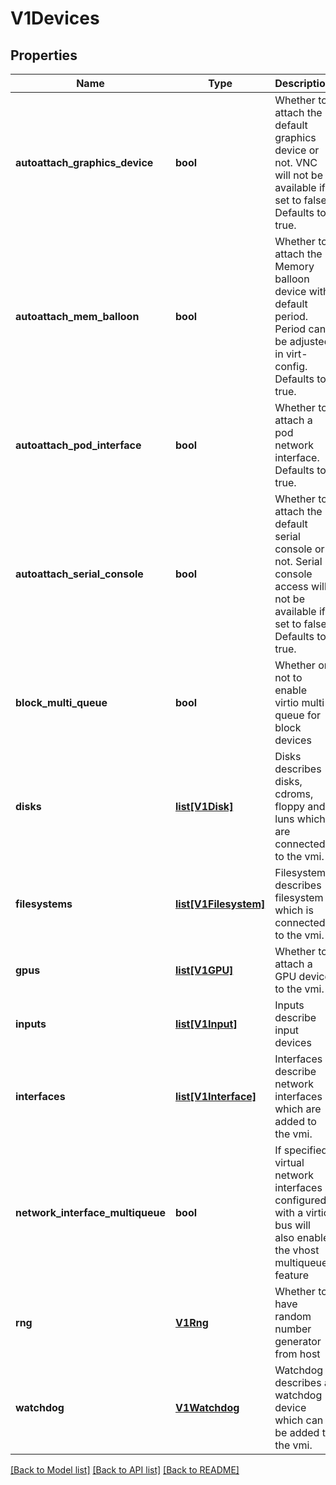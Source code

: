# V1Devices

## Properties
Name | Type | Description | Notes
------------ | ------------- | ------------- | -------------
**autoattach_graphics_device** | **bool** | Whether to attach the default graphics device or not. VNC will not be available if set to false. Defaults to true. | [optional] 
**autoattach_mem_balloon** | **bool** | Whether to attach the Memory balloon device with default period. Period can be adjusted in virt-config. Defaults to true. | [optional] 
**autoattach_pod_interface** | **bool** | Whether to attach a pod network interface. Defaults to true. | [optional] 
**autoattach_serial_console** | **bool** | Whether to attach the default serial console or not. Serial console access will not be available if set to false. Defaults to true. | [optional] 
**block_multi_queue** | **bool** | Whether or not to enable virtio multi-queue for block devices | [optional] 
**disks** | [**list[V1Disk]**](V1Disk.md) | Disks describes disks, cdroms, floppy and luns which are connected to the vmi. | [optional] 
**filesystems** | [**list[V1Filesystem]**](V1Filesystem.md) | Filesystems describes filesystem which is connected to the vmi. | [optional] 
**gpus** | [**list[V1GPU]**](V1GPU.md) | Whether to attach a GPU device to the vmi. | [optional] 
**inputs** | [**list[V1Input]**](V1Input.md) | Inputs describe input devices | [optional] 
**interfaces** | [**list[V1Interface]**](V1Interface.md) | Interfaces describe network interfaces which are added to the vmi. | [optional] 
**network_interface_multiqueue** | **bool** | If specified, virtual network interfaces configured with a virtio bus will also enable the vhost multiqueue feature | [optional] 
**rng** | [**V1Rng**](V1Rng.md) | Whether to have random number generator from host | [optional] 
**watchdog** | [**V1Watchdog**](V1Watchdog.md) | Watchdog describes a watchdog device which can be added to the vmi. | [optional] 

[[Back to Model list]](../README.md#documentation-for-models) [[Back to API list]](../README.md#documentation-for-api-endpoints) [[Back to README]](../README.md)


